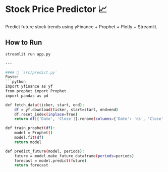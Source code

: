 # Stock Price Predictor 📈

Predict future stock trends using yFinance + Prophet + Plotly + Streamlit.

## How to Run
```bash
streamlit run app.py

---

#### 📄 `src/predict.py`
Paste:
```python
import yfinance as yf
from prophet import Prophet
import pandas as pd

def fetch_data(ticker, start, end):
    df = yf.download(ticker, start=start, end=end)
    df.reset_index(inplace=True)
    return df[['Date', 'Close']].rename(columns={'Date': 'ds', 'Close': 'y'})

def train_prophet(df):
    model = Prophet()
    model.fit(df)
    return model

def predict_future(model, periods):
    future = model.make_future_dataframe(periods=periods)
    forecast = model.predict(future)
    return forecast
